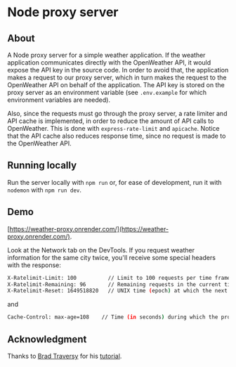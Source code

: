 # Node proxy server

## About

A Node proxy server for a simple weather application. If the weather application communicates directly with the OpenWeather API,
it would expose the API key in the source code. In order to avoid that, the application makes a request to our proxy server, which
in turn makes the request to the OpenWeather API on behalf of the application. The API key is stored on the proxy server as an
environment variable (see `.env.example` for which environment variables are needed).

Also, since the requests must go through the proxy server, a rate limiter and API cache is implemented, in order to reduce the
amount of API calls to OpenWeather. This is done with `express-rate-limit` and `apicache`. Notice that the API cache also reduces
response time, since no request is made to the OpenWeather API.

## Running locally

Run the server locally with `npm run` or, for ease of development, run it with `nodemon` with `npm run dev`.

## Demo

[https://weather-proxy.onrender.com/](https://weather-proxy.onrender.com/).

Look at the Network tab on the DevTools. If you request weather information for the same city twice, you'll receive some special headers with the response:

```bash
X-Ratelimit-Limit: 100          // Limit to 100 requests per time frame
X-Ratelimit-Remaining: 96       // Remaining requests in the current time frame
X-Ratelimit-Reset: 1649518820   // UNIX time (epoch) at which the next time frame starts
```

and

```bash
Cache-Control: max-age=108    // Time (in seconds) during which the proxy server will cache this response
```

## Acknowledgment

Thanks to [Brad Traversy](https://github.com/bradtraversy) for his [tutorial](https://www.youtube.com/watch?v=ZGymN8aFsv4).
